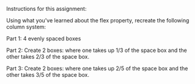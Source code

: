 Instructions for this assignment:

Using what you've learned about the flex property, recreate the following column system:

Part 1:
4 evenly spaced boxes

Part 2:
 Create 2 boxes: where one takes up 1/3 of the space box and the other takes 2/3 of the space box.

 Part 3:
Create 2 boxes: where one takes up 2/5 of the space box and the other takes 3/5 of the space box. 



